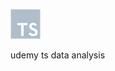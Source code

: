 ![TypeScript](https://github.com/ermondel/tsttmp/blob/master/files/Typescript48b.png)  

udemy ts data analysis
